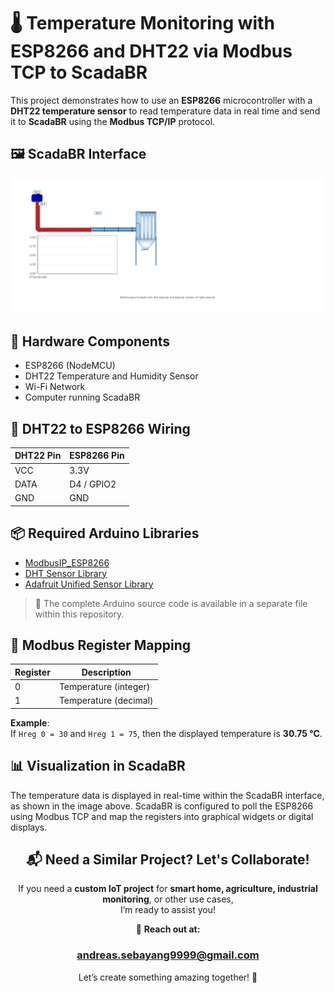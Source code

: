 # 🌡️ Temperature Monitoring with ESP8266 and DHT22 via Modbus TCP to ScadaBR

This project demonstrates how to use an **ESP8266** microcontroller with a **DHT22 temperature sensor** to read temperature data in real time and send it to **ScadaBR** using the **Modbus TCP/IP** protocol.

## 🖼️ ScadaBR Interface

![ScadaBR Interface](https://github.com/Andreasss1/esp8266-SCADABR-ModbusTCPi-IP/blob/main/esp8266-dht22-SCADABR.png)

## 🧰 Hardware Components

- ESP8266 (NodeMCU)
- DHT22 Temperature and Humidity Sensor
- Wi-Fi Network
- Computer running ScadaBR

## 🔌 DHT22 to ESP8266 Wiring

| DHT22 Pin | ESP8266 Pin |
|-----------|-------------|
| VCC       | 3.3V        |
| DATA      | D4 / GPIO2  |
| GND       | GND         |

## 📦 Required Arduino Libraries

- [ModbusIP_ESP8266](https://github.com/andresarmento/modbus-esp8266)
- [DHT Sensor Library](https://github.com/adafruit/DHT-sensor-library)
- [Adafruit Unified Sensor Library](https://github.com/adafruit/Adafruit_Sensor)

> 📁 The complete Arduino source code is available in a separate file within this repository.

## 🔄 Modbus Register Mapping

| Register | Description           |
|----------|-----------------------|
| 0        | Temperature (integer) |
| 1        | Temperature (decimal) |

**Example**:  
If `Hreg 0 = 30` and `Hreg 1 = 75`, then the displayed temperature is **30.75 °C**.

## 📊 Visualization in ScadaBR

The temperature data is displayed in real-time within the ScadaBR interface, as shown in the image above. ScadaBR is configured to poll the ESP8266 using Modbus TCP and map the registers into graphical widgets or digital displays.

<div align="center">

## 📬 Need a Similar Project? Let's Collaborate!
If you need a **custom IoT project** for **smart home, agriculture, industrial monitoring**, or other use cases,  
I’m ready to assist you!  

📧 **Reach out at:**  
### andreas.sebayang9999@gmail.com  

Let’s create something amazing together! 🚀

</div>
